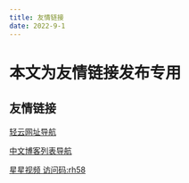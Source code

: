 ```yaml
---
title: 友情链接
date: 2022-9-1
---
```

# 本文为友情链接发布专用

## 友情链接

[轻云网址导航](https://redish111.github.io)

[中文博客列表导航](https://zhblogs.ohyee.cc/?from=blogchy.vercel.app)

[星星视频 访问码:rh58](https://cloud.189.cn/t/auURj2ja6Nny)
